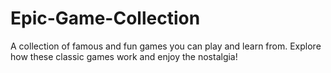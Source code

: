 # Epic-Game-Collection
A collection of famous and fun games you can play and learn from. Explore how these classic games work and enjoy the nostalgia!
